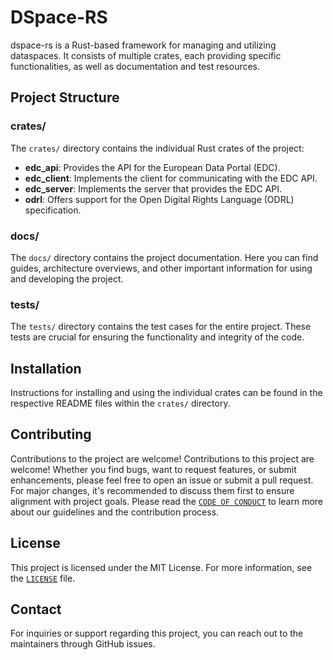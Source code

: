 # DSpace-RS

dspace-rs is a Rust-based framework for managing and utilizing dataspaces. It consists of multiple crates, each providing specific functionalities, as well as documentation and test resources.

## Project Structure

### crates/

The `crates/` directory contains the individual Rust crates of the project:

- **edc_api**: Provides the API for the European Data Portal (EDC).
- **edc_client**: Implements the client for communicating with the EDC API.
- **edc_server**: Implements the server that provides the EDC API.
- **odrl**: Offers support for the Open Digital Rights Language (ODRL) specification.

### docs/

The `docs/` directory contains the project documentation. Here you can find guides, architecture overviews, and other important information for using and developing the project.

### tests/

The `tests/` directory contains the test cases for the entire project. These tests are crucial for ensuring the functionality and integrity of the code.

## Installation

Instructions for installing and using the individual crates can be found in the respective README files within the `crates/` directory.

## Contributing

Contributions to the project are welcome! Contributions to this project are welcome! Whether you find bugs, want to request features, or submit enhancements, please feel free to open an issue or submit a pull request. For major changes, it's recommended to discuss them first to ensure alignment with project goals.
Please read the [`CODE OF CONDUCT`](CODE_OF_CONDUCT.md) to learn more about our guidelines and the contribution process.

## License

This project is licensed under the MIT License. For more information, see the [`LICENSE`](LICENSE) file.

## Contact

For inquiries or support regarding this project, you can reach out to the maintainers through GitHub issues.
